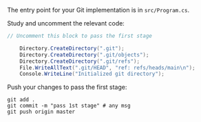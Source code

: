 The entry point for your Git implementation is in `src/Program.cs`.

Study and uncomment the relevant code: 

```csharp
// Uncomment this block to pass the first stage

    Directory.CreateDirectory(".git");
    Directory.CreateDirectory(".git/objects");
    Directory.CreateDirectory(".git/refs");
    File.WriteAllText(".git/HEAD", "ref: refs/heads/main\n");
    Console.WriteLine("Initialized git directory");
```

Push your changes to pass the first stage:

```
git add .
git commit -m "pass 1st stage" # any msg
git push origin master
```
